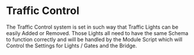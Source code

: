 # Traffic Control
The Traffic Control system is set in such way that Traffic Lights can be easily Added or Removed. Those Lights all need to have the same Schema to function correctly and will be handled by the Module Script which will Control the Settings for Lights / Gates and the Bridge.